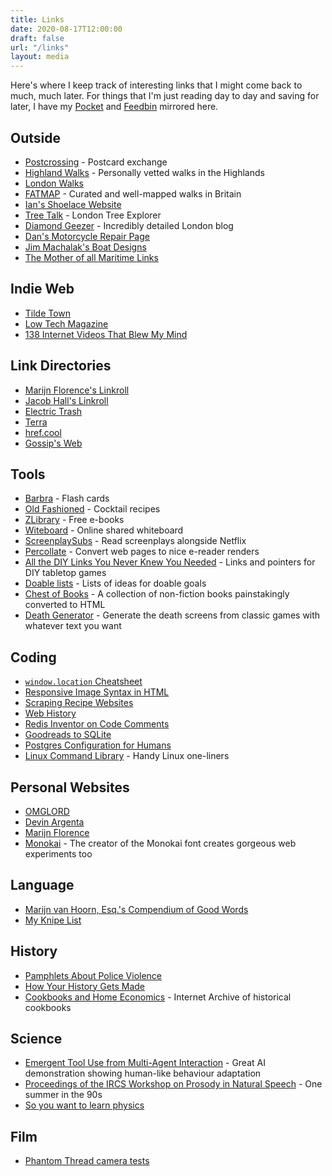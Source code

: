 ```yaml
---
title: Links
date: 2020-08-17T12:00:00
draft: false
url: "/links"
layout: media
---
```


Here's where I keep track of interesting links that I might come back to much, much later. For things that I'm just reading day to day and saving for later, I have my [Pocket](/articles/saved) and [Feedbin](/articles/liked) mirrored here.

## Outside
- [Postcrossing](https://postcrossing.com) - Postcard exchange
- [Highland Walks](https://www.walkhighlands.co.uk/) - Personally vetted walks in the Highlands
- [London Walks](https://www.london-footprints.co.uk/walkslist.htm)
- [FATMAP](https://fatmap.com/guidebooks) - Curated and well-mapped walks in Britain
- [Ian's Shoelace Website](https://www.fieggen.com/shoelace/)
- [Tree Talk](https://www.treetalk.co.uk/) - London Tree Explorer
- [Diamond Geezer](https://diamondgeezer.blogspot.com) - Incredibly detailed London blog
- [Dan's Motorcycle Repair Page](http://www.dansmc.com)
- [Jim Machalak's Boat Designs](http://www.jimsboats.com)
- [The Mother of all Maritime Links](http://www.boat-links.com/boatlink.html)

## Indie Web
- [Tilde Town](https://tilde.town)
- [Low Tech Magazine](https://solar.lowtechmagazine.com)
- [138 Internet Videos That Blew My Mind](https://docs.google.com/presentation/d/1ub46LTP8NLu306oMk7J0t3Yk7QHiTg_QcirzaS5EZhs/edit#slide=id.g63d1a2360e_0_589)

## Link Directories
- [Marijn Florence's Linkroll](https://marijnflorence.neocities.org/linkroll/)
- [Jacob Hall's Linkroll](https://www.jacobhall.net/links.html)
- [Electric Trash](https://www.electrictrash.com)
- [Terra](https://terra.finzdani.net)
- [href.cool](https://href.cool)
- [Gossip's Web](https://gossipsweb.net)

## Tools
- [Barbra](https:/barbra.io) - Flash cards
- [Old Fashioned](https://oldfashioned.tech/) - Cocktail recipes
- [ZLibrary](https://b-ok.cc) - Free e-books
- [Witeboard](https://witeboard.com/) - Online shared whiteboard
- [ScreenplaySubs](https://screenplaysubs.com/) - Read screenplays alongside Netflix
- [Percollate](https://github.com/danburzo/percollate) - Convert web pages to nice e-reader renders
- [All the DIY Links You Never Knew You Needed](https://boardgamegeek.com/thread/848512/all-diy-links-you-never-knew-you-needed) - Links and pointers for DIY tabletop games
- [Doable lists](https://websitesite.kr/doablelist/index.html) - Lists of ideas for doable goals
- [Chest of Books](https://chestofbooks.com) - A collection of non-fiction books painstakingly converted to HTML
- [Death Generator](https://deathgenerator.com) - Generate the death screens from classic games with whatever text you want

## Coding
- [`window.location` Cheatsheet](https://www.samanthaming.com/tidbits/86-window-location-cheatsheet/)
- [Responsive Image Syntax in HTML](https://css-tricks.com/a-guide-to-the-responsive-images-syntax-in-html/)
- [Scraping Recipe Websites](https://www.benawad.com/scraping-recipe-websites)
- [Web History](https://css-tricks.com/chapter-1-birth/)
- [Redis Inventor on Code Comments](http://antirez.com/news/124)
- [Goodreads to SQLite](https://rixx.de/blog/goodreads-sqlite/)
- [Postgres Configuration for Humans](https://postgresqlco.nf/en/doc/param/)
- [Linux Command Library](https://linuxcommandlibrary.com/basic/oneliners.html) - Handy Linux one-liners

## Personal Websites
- [OMGLORD](https://omglord.com)
- [Devin Argenta](https://devinargenta.com)
- [Marijn Florence](https://marijnflorence.neocities.org)
- [Monokai](https://monokai.nl) - The creator of the Monokai font creates gorgeous web experiments too

## Language
- [Marijn van Hoorn, Esq.'s Compendium of Good Words](https://marijnflorence.neocities.org/words/)
- [My Knipe List](https://cs.stanford.edu/~kach/words.txt)

## History
- [Pamphlets About Police Violence](https://policeviolence.wordpress.com/historical-moments/)
- [How Your History Gets Made](https://acoup.blog/2020/07/09/collections-how-your-history-gets-made/)
- [Cookbooks and Home Economics](https://archive.org/details/cbk) - Internet Archive of historical cookbooks

## Science
- [Emergent Tool Use from Multi-Agent Interaction](https://openai.com/blog/emergent-tool-use/) - Great AI demonstration showing human-like behaviour adaptation
- [Proceedings of the IRCS Workshop on Prosody in Natural Speech](http://languagelog.ldc.upenn.edu/myl/IRCS_Prosody1992/TableOfContents.html) - One summer in the 90s
- [So you want to learn physics](https://www.susanjfowler.com/blog/2016/8/13/so-you-want-to-learn-physics)

## Film
- [Phantom Thread camera tests](https://www.youtube.com/watch?v=Uu5jVmIZBhE)
